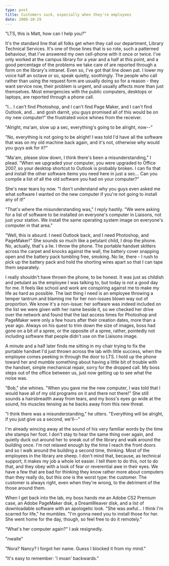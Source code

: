 ```yaml
---
type: post
title: Customers suck, especially when they're employees
date: 2008-10-29
---
```


"LTS, this is Matt, how can I help you?"

It's the standard line that all folks get when they call our department, Library Technical Services. It's one of those lines that is so rote, such a patterned behaviour, that I've answered my own cell-phone with it once or twice. I've only worked at the campus library for a year and a half at this point, and a good percentage of the problems we take care of are reported through a form on the library's intranet. Even so, I've got that line down pat. I lower my voice half an octave or so, speak quietly, soothingly. The people who call rather than using the request form are usually doing so for a reason - they want service now, their problem is urgent, and usually affects more than just themselves. Most emergencies with the public computers, desktops or laptops, are reported through a phone call.

"I... I can't find Photoshop, and I can't find Page Maker, and I can't find Outlook, and... and gosh darnit, you guys promised all of this would be on my new computer!" the frustrated voice whines from the receiver.

"Alright, ma'am, slow up a sec, everything's going to be alright, now--"

"No, everything is not going to be alright! I was told I'd have all the software that was on my old machine back again, and it's not, otherwise why would you guys ask for it?"

"Ma'am, please slow down, I think there's been a misunderstanding," I plead. "When we upgraded your computer, you were upgraded to Office 2007, so your desktop shortcut to Outlook is probably broken. I can fix that and install the other software items you need here in just a sec... Can you compile a list of all the old software you had on your computer?"

She's near tears by now. "I don't understand why you guys even asked me what software I wanted on the new computer if you're not going to install any of it!"

"That's where the misunderstanding was," I reply hastily. "We were asking for a list of software to be installed on everyone's computer in Liaisons, not just your station. We install the same operating system image on everyone's computer in that area."

"Well, this is absurd. I need Outlook back, and I need Photoshop, and PageMaker!" She sounds so much like a petulant child, I drop the phone. No, actually, that's a lie. I throw the phone. The portable handset skitters across the carpet and knocks against the wall, the battery cover snapping open and the battery pack tumbling free, smoking. No lie, there - I rush to pick up the battery pack and hold the shorting wires apart so that I can tape them separately.

I really shouldn't have thrown the phone, to be honest. It was just as childish and petulant as the employee I was talking to, but today is not a good day for me. It feels like school and work are conspiring against me to make my life as hard as possible. The last thing I need is an employee throwing a temper tantrum and blaming me for her non-issues blown way out of proportion. We know it's a non-issue: her software was indeed included on the list we were given with her name beside it, so we checked her drive over the network and found that the last access times for Photoshop and PageMaker were only a few hours after their creation dates, more than a year ago. Always on his quest to trim down the size of images, boss had gone on a bit of a spree, or the opposite of a spree, rather, pointedly not including software that people didn't use on the Liaisons image.

A minute and a half later finds me sitting in my chair trying to fix the portable handset I'd just thrown across the lab with little success, when the employee comes peeking in through the door to LTS. I hold up the phone toward her and mumble something about having a little bit of trouble with the handset, simple mechanical repair, sorry for the dropped call. My boss steps out of the office between us, just now getting up to see what the noise was.

"Bob," she whines. "When you gave me the new computer, I was told that I would have all of my old programs on it and there not there!" She still sounds a hairsbreadth away from tears, and my boss's eyes go wide at the sound, his muscles tensing as he backs away from this new threat.

"I think there was a misunderstanding," he utters. "Everything will be alright, if you just give us a second, we'll--"

I'm already wincing away at the sound of his very familiar words by the time she stamps her foot. I don't stay to hear the same thing over again, and quietly duck out around her to sneak out of the library and walk around the building once. I'm not relaxed enough by the time I reach the front doors and so I walk around the building a second time, thinking. Most of the employees in the library are sheep. I don't mind that, because, as technical support, it makes my job a whole lot easier. I tell them to do this, not to do that, and they obey with a look of fear or reverential awe in their eyes. We have a few that are bad for thinking they know rather more about computers than they really do, but this one is the worst type: the customer. The customer is always right, even when they're wrong, to the detriment of the those around them.

When I get back into the lab, my boss hands me an Adobe CS2 Premium case, an Adobe PageMaker disk, a DreamWeaver disk, and a list of downloadable software with an apologetic look. "She was awful... I think I'm scarred for life," he mumbles. "I'm gonna need you to install those for her. She went home for the day, though, so feel free to do it remotely."

"What's her computer again?" I ask resignedly.

"nwaite"

"Nora? Nancy? I forgot her name. Guess I blocked it from my mind."

"It's easy to remember: 'I moan' backwards."
